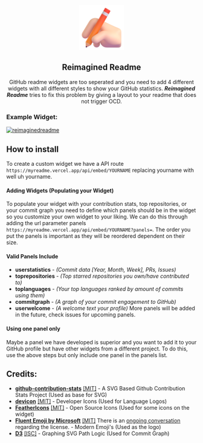 
<div align="center">
<img width="120" src="https://raw.githubusercontent.com/microsoft/fluentui-emoji/558ab792aec59eb639671d41c5666ef12f6d0d80/assets/Writing%20hand/Light/3D/writing_hand_3d_light.png"/>

## Reimagined Readme

GitHub readme widgets are too seperated and you need to add 4 different widgets with all different styles to show your GitHub statistics. **_Reimagined Readme_** tries to fix this problem by giving a layout to your readme that does not trigger OCD.

</div>

### Example Widget:
[![reimaginedreadme](https://myreadme.vercel.app/api/embed/pressjump?panels=userstatistics,toprepositories,toplanguages,commitgraph)](https://github.com/PressJump/reimaginedreadme)


## How to install
To create a custom widget we have a API route `https://myreadme.vercel.app/api/embed/YOURNAME` replacing yourname with well uh yourname.
#### Adding Widgets (Populating your Widget)
To populate your widget with your contribution stats, top repositories, or your commit graph you need to define which panels should be in the widget so you customize your own widget to your liking. We can do this through adding the url parameter panels `https://myreadme.vercel.app/api/embed/YOURNAME?panels=`. The order you put the panels is important as they will be reordered dependent on their size. 

#### Valid Panels Include

 - **userstatistics** - *(Commit data [Year, Month, Week], PRs, Issues)*
 - **toprepositories** - *(Top starred repositories you own/have contributed to)*
 - **toplanguages** - *(Your top languages ranked by amount of commits using them)*
 - **commitgraph** - *(A graph of your commit engagement to GitHub)*
 - **userwelcome** - *(A welcome text your profile)*
 More panels will be added in the future, check issues for upcoming panels.

#### Using one panel only
Maybe a panel we have developed is superior and you want to add it to your GitHub profile but have other widgets from a different project. To do this, use the above steps but only include one panel in the panels list. 

## Credits:
- **[github-contribution-stats](https://github.com/LordDashMe/github-contribution-stats)** [\[MIT\]](https://github.com/LordDashMe/github-contribution-stats/blob/master/LICENSE) - A SVG Based Github Contribution Stats Project (Used as base for SVG)
- **[devicon](https://github.com/devicons/devicon)** [\[MIT\]](https://github.com/devicons/devicon/blob/master/LICENSE) - Developer Icons (Used for Language Logos)
- **[FeatherIcons](https://github.com/feathericons/feather)** [\[MIT\]](https://github.com/feathericons/feather/blob/master/LICENSE) - Open Source Icons (Used for some icons on the widget)
- **[Fluent Emoji by Microsoft](https://github.com/microsoft/fluentui-emoji)** [\[MIT\]](https://github.com/microsoft/fluentui-emoji/blob/main/LICENSE) There is an [ongoing conversation](https://github.com/microsoft/fluentui-emoji/issues/18) regarding the license. - Modern Emoji's (Used as the logo)
- **[D3](https://github.com/d3/d3)** [\[ISC\]](https://github.com/d3/d3/blob/main/LICENSE) - Graphing SVG Path Logic (Used for Commit Graph)
